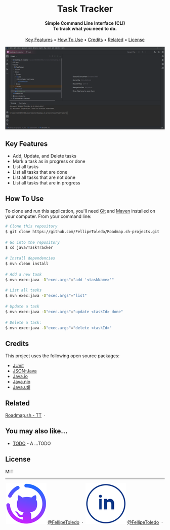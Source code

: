 
<h1 align="center">
  Task Tracker
  <br>
</h1>

<h4 align="center">Simple Command Line Interface (CLI) <br> To track what you need to do.</h4>

<p align="center">
  <a href="#key-features">Key Features</a> •
  <a href="#how-to-use">How To Use</a> •
  <a href="#credits">Credits</a> •
  <a href="#related">Related</a> •
  <a href="#license">License</a>
</p>

![screenshot](https://raw.githubusercontent.com/FellipeToledo/files/refs/heads/main/TaskTracker.gif)

## Key Features

* Add, Update, and Delete tasks
* Mark a task as in progress or done
* List all tasks
* List all tasks that are done
* List all tasks that are not done
* List all tasks that are in progress

## How To Use

To clone and run this application, you'll need [Git](https://git-scm.com) and [Maven](https://maven.apache.org/download.cgi) installed on your computer. From your command line:

```bash
# Clone this repository
$ git clone https://github.com/FellipeToledo/Roadmap.sh-projects.git

# Go into the repository
$ cd java/TaskTracker

# Install dependencies
$ mvn clean install

# Add a new task
$ mvn exec:java -D"exec.args"="add '<taskName>'"

# List all tasks
$ mvn exec:java -D"exec.args"="list"

# Update a task
$ mvn exec:java -D"exec.args"="update <taskId> done"

# Delete a task:
$ mvn exec:java -D"exec.args"="delete <taskId>"

```

## Credits

This project uses the following open source packages:

- [JUnit](https://junit.org/junit5/)
- [JSON-Java](https://stleary.github.io/JSON-java/index.html/)
- [Java.io](https://docs.oracle.com/javase/8/docs/api/java/io/package-summary.html)
- [Java.nio](https://docs.oracle.com/javase/8/docs/api/java/nio/package-summary.html)
- [Java.util](https://docs.oracle.com/javase/8/docs/api/java/util/package-summary.html)


## Related

[Roadmap.sh - TT](https://roadmap.sh/projects/task-tracker) &nbsp;&middot;&nbsp;

## You may also like...

- [TODO](TODO) - A ...TODO

## License

MIT

---

<div align="center">



 ![screenshot](https://raw.githubusercontent.com/FellipeToledo/files/refs/heads/main/github-desktop.svg) [@FellipeToledo](https://github.com/FellipeToledo) &nbsp;&middot;&nbsp;   ![screenshot](https://raw.githubusercontent.com/FellipeToledo/files/refs/heads/main/linkedin-outlined.svg) [@FellipeToledo](https://www.linkedin.com/in/fellipetoledo/) &nbsp;&middot;&nbsp;  

</div>

